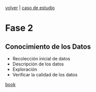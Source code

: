 
[volver](../eval02.ipynb) | [caso de estudio](CASO-DE-ESTUDIO.md)

# Fase 2

## Conocimiento de los Datos

- Recolección inicial de datos
- Descripción de los datos
- Exploración
- Verificar la calidad de los datos

[book](../02-conocimiento-de-los-datos.ipynb)
